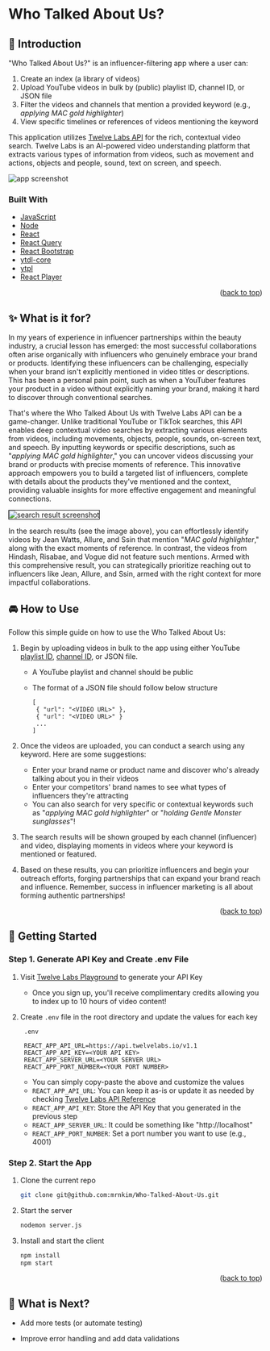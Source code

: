 <a id="readme-top"></a>

# Who Talked About Us?

## 👋 Introduction

"Who Talked About Us?" is an influencer-filtering app where a user can:

1. Create an index (a library of videos)
2. Upload YouTube videos in bulk by (public) playlist ID, channel ID, or JSON file
3. Filter the videos and channels that mention a provided keyword (e.g., _applying MAC gold highlighter_)
4. View specific timelines or references of videos mentioning the keyword

This application utilizes [Twelve Labs API](https://docs.twelvelabs.io/docs) for the rich, contextual video search. Twelve Labs is an AI-powered video understanding platform that extracts various types of information from videos, such as movement and actions, objects and people, sound, text on screen, and speech.

  <img src="public/app.png" alt="app screenshot" />

### Built With

- [JavaScript](https://developer.mozilla.org/en-US/docs/Web/JavaScript)
- [Node](https://nodejs.org/en)
- [React](https://react.dev/)
- [React Query](https://tanstack.com/query/latest)
- [React Bootstrap](https://react-bootstrap.netlify.app/)
- [ytdl-core](https://www.npmjs.com/package/ytdl-core)
- [ytpl](https://www.npmjs.com/package/ytpl)
- [React Player](https://www.npmjs.com/package/react-player)

<p align="right">(<a href="#readme-top">back to top</a>)</p>

## ✨ What is it for?

In my years of experience in influencer partnerships within the beauty industry, a crucial lesson has emerged: the most successful collaborations often arise organically with influencers who genuinely embrace your brand or products. Identifying these influencers can be challenging, especially when your brand isn't explicitly mentioned in video titles or descriptions. This has been a personal pain point, such as when a YouTuber features your product in a video without explicitly naming your brand, making it hard to discover through conventional searches.

That's where the Who Talked About Us with Twelve Labs API can be a game-changer. Unlike traditional YouTube or TikTok searches, this API enables deep contextual video searches by extracting various elements from videos, including movements, objects, people, sounds, on-screen text, and speech. By inputting keywords or specific descriptions, such as "_applying MAC gold highlighter_," you can uncover videos discussing your brand or products with precise moments of reference. This innovative approach empowers you to build a targeted list of influencers, complete with details about the products they've mentioned and the context, providing valuable insights for more effective engagement and meaningful connections.

<img src="public/searchResult.png" alt="search result screenshot" style="border: 1px solid black;" />

In the search results (see the image above), you can effortlessly identify videos by Jean Watts, Allure, and Ssin that mention "_MAC gold highlighter_," along with the exact moments of reference. In contrast, the videos from Hindash, Risabae, and Vogue did not feature such mentions. Armed with this comprehensive result, you can strategically prioritize reaching out to influencers like Jean, Allure, and Ssin, armed with the right context for more impactful collaborations.

## 🚘 How to Use

Follow this simple guide on how to use the Who Talked About Us:

1. Begin by uploading videos in bulk to the app using either YouTube [playlist ID](https://www.sociablekit.com/find-youtube-playlist-id/#:~:text=Go%20to%20your%20target%20YouTube,playlist%20ID%20is%20PLFs4vir_WsTwEd%2DnJgVJCZPNL3HALHHpF), [channel ID](https://mixedanalytics.com/blog/find-a-youtube-channel-id/), or JSON file.

   - A YouTube playlist and channel should be public
   - The format of a JSON file should follow below structure

     ```
     [
      { "url": "<VIDEO URL>" },
      { "url": "<VIDEO URL>" }
      ...
     ]
     ```

2. Once the videos are uploaded, you can conduct a search using any keyword. Here are some suggestions:

   - Enter your brand name or product name and discover who's already talking about you in their videos
   - Enter your competitors' brand names to see what types of influencers they're attracting
   - You can also search for very specific or contextual keywords such as "_applying MAC gold highlighter_" or "_holding Gentle Monster sunglasses_"!

3. The search results will be shown grouped by each channel (influencer) and video, displaying moments in videos where your keyword is mentioned or featured.

4. Based on these results, you can prioritize influencers and begin your outreach efforts, forging partnerships that can expand your brand reach and influence. Remember, success in influencer marketing is all about forming authentic partnerships!

<p align="right">(<a href="#readme-top">back to top</a>)</p>

## 🔑 Getting Started

### Step 1. Generate API Key and Create .env File

1. Visit [Twelve Labs Playground](https://playground.twelvelabs.io/) to generate your API Key
   - Once you sign up, you'll receive complimentary credits allowing you to index up to 10 hours of video content!
2. Create `.env` file in the root directory and update the values for each key

   ```
    .env

    REACT_APP_API_URL=https://api.twelvelabs.io/v1.1
    REACT_APP_API_KEY=<YOUR API KEY>
    REACT_APP_SERVER_URL=<YOUR SERVER URL>
    REACT_APP_PORT_NUMBER=<YOUR PORT NUMBER>

   ```

   - You can simply copy-paste the above and customize the values
   - `REACT_APP_API_URL`: You can keep it as-is or update it as needed by checking [Twelve Labs API Reference](https://docs.twelvelabs.io/reference/api-reference)
   - `REACT_APP_API_KEY`: Store the API Key that you generated in the previous step
   - `REACT_APP_SERVER_URL`: It could be something like "http://localhost"
   - `REACT_APP_PORT_NUMBER`: Set a port number you want to use (e.g., 4001)

### Step 2. Start the App

1. Clone the current repo
   ```sh
   git clone git@github.com:mrnkim/Who-Talked-About-Us.git
   ```
2. Start the server

   ```sh
   nodemon server.js
   ```

3. Install and start the client

   ```sh
   npm install
   npm start
   ```

<p align="right">(<a href="#readme-top">back to top</a>)</p>

## 🎯 What is Next?

- Add more tests (or automate testing)
- Improve error handling and add data validations

  [app-screenshot]: public/app.png
  [search-screenshot]: public/searchResult.png
  [component-design]: public/component%20Design_UGC.png
